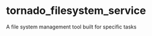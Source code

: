 tornado_filesystem_service
==========================

A file system management tool built for specific tasks